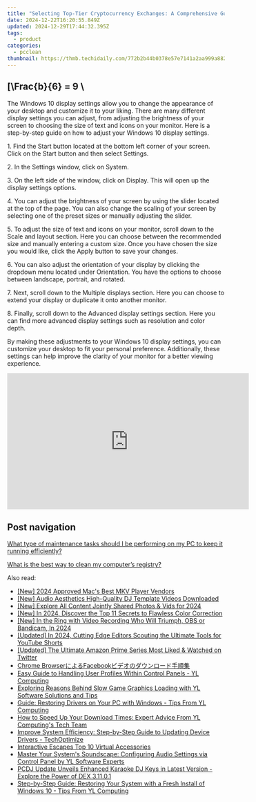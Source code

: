 ```yaml
---
title: "Selecting Top-Tier Cryptocurrency Exchanges: A Comprehensive Guide by YL Computing"
date: 2024-12-22T16:20:55.849Z
updated: 2024-12-29T17:44:32.395Z
tags:
  - product
categories:
  - pcclean
thumbnail: https://thmb.techidaily.com/772b2b44b0378e57e7141a2aa999a88263926bcf3e3ae208c5af8f61bf24deca.jpg
---
```


## \[\Frac{b}{6} = 9 \

The Windows 10 display settings allow you to change the appearance of your desktop and customize it to your liking. There are many different display settings you can adjust, from adjusting the brightness of your screen to choosing the size of text and icons on your monitor. Here is a step-by-step guide on how to adjust your Windows 10 display settings. 

1\. Find the Start button located at the bottom left corner of your screen. Click on the Start button and then select Settings.

2\. In the Settings window, click on System.

3\. On the left side of the window, click on Display. This will open up the display settings options. 

4\. You can adjust the brightness of your screen by using the slider located at the top of the page. You can also change the scaling of your screen by selecting one of the preset sizes or manually adjusting the slider.

5\. To adjust the size of text and icons on your monitor, scroll down to the Scale and layout section. Here you can choose between the recommended size and manually entering a custom size. Once you have chosen the size you would like, click the Apply button to save your changes.

6\. You can also adjust the orientation of your display by clicking the dropdown menu located under Orientation. You have the options to choose between landscape, portrait, and rotated.

7\. Next, scroll down to the Multiple displays section. Here you can choose to extend your display or duplicate it onto another monitor.

8\. Finally, scroll down to the Advanced display settings section. Here you can find more advanced display settings such as resolution and color depth. 

By making these adjustments to your Windows 10 display settings, you can customize your desktop to fit your personal preference. Additionally, these settings can help improve the clarity of your monitor for a better viewing experience.

<!-- affiliate ads begin -->
<iframe width="560" height="315" src="https://www.youtube.com/embed/MmTJlcwgyrQ?si=x3hba82M0tT57fj7" title="YouTube video player" frameborder="0" allow="accelerometer; autoplay; clipboard-write; encrypted-media; gyroscope; picture-in-picture; web-share" referrerpolicy="strict-origin-when-cross-origin" allowfullscreen></iframe>
<!-- affiliate ads end -->

## Post navigation

[What type of maintenance tasks should I be performing on my PC to keep it running efficiently?](https://tools.techidaily.com/pcclean/products/)

[What is the best way to clean my computer’s registry?](https://tools.techidaily.com/pcclean/products/)

<ins class="adsbygoogle"
     style="display:block"
     data-ad-format="autorelaxed"
     data-ad-client="ca-pub-7571918770474297"
     data-ad-slot="1223367746"></ins>

<ins class="adsbygoogle"
     style="display:block"
     data-ad-client="ca-pub-7571918770474297"
     data-ad-slot="8358498916"
     data-ad-format="auto"
     data-full-width-responsive="true"></ins>

<span class="atpl-alsoreadstyle">Also read:</span>
<div><ul>
<li><a href="https://fox-info.techidaily.com/new-2024-approved-macs-best-mkv-player-vendors/"><u>[New] 2024 Approved Mac's Best MKV Player Vendors</u></a></li>
<li><a href="https://youtube-blog.techidaily.com/udio-aesthetics-high-quality-dj-template-videos-downloaded/"><u>[New] Audio Aesthetics High-Quality DJ Template Videos Downloaded</u></a></li>
<li><a href="https://facebook-clips.techidaily.com/new-explore-all-content-jointly-shared-photos-and-vids-for-2024/"><u>[New] Explore All Content Jointly Shared Photos & Vids for 2024</u></a></li>
<li><a href="https://fox-helps.techidaily.com/new-in-2024-discover-the-top-11-secrets-to-flawless-color-correction/"><u>[New] In 2024, Discover the Top 11 Secrets to Flawless Color Correction</u></a></li>
<li><a href="https://video-capture.techidaily.com/new-in-the-ring-with-video-recording-who-will-triumph-obs-or-bandicam-in-2024/"><u>[New] In the Ring with Video Recording Who Will Triumph, OBS or Bandicam, In 2024</u></a></li>
<li><a href="https://youtube-web.techidaily.com/ed-in-2024-cutting-edge-editors-scouting-the-ultimate-tools-for-youtube-shorts/"><u>[Updated] In 2024, Cutting Edge Editors Scouting the Ultimate Tools for YouTube Shorts</u></a></li>
<li><a href="https://twitter-videos.techidaily.com/updated-the-ultimate-amazon-prime-series-most-liked-and-watched-on-twitter/"><u>[Updated] The Ultimate Amazon Prime Series Most Liked & Watched on Twitter</u></a></li>
<li><a href="https://video-capture.techidaily.com/chrome-browserfacebook/"><u>Chrome BrowserによるFacebookビデオのダウンロード手順集</u></a></li>
<li><a href="https://discover-fantastic.techidaily.com/easy-guide-to-handling-user-profiles-within-control-panels-yl-computing/"><u>Easy Guide to Handling User Profiles Within Control Panels - YL Computing</u></a></li>
<li><a href="https://discover-fantastic.techidaily.com/exploring-reasons-behind-slow-game-graphics-loading-with-yl-software-solutions-and-tips/"><u>Exploring Reasons Behind Slow Game Graphics Loading with YL Software Solutions and Tips</u></a></li>
<li><a href="https://discover-fantastic.techidaily.com/guide-restoring-drivers-on-your-pc-with-windows-tips-from-yl-computing/"><u>Guide: Restoring Drivers on Your PC with Windows - Tips From YL Computing</u></a></li>
<li><a href="https://discover-fantastic.techidaily.com/how-to-speed-up-your-download-times-expert-advice-from-yl-computings-tech-team/"><u>How to Speed Up Your Download Times: Expert Advice From YL Computing's Tech Team</u></a></li>
<li><a href="https://discover-fantastic.techidaily.com/improve-system-efficiency-step-by-step-guide-to-updating-device-drivers-techoptimize/"><u>Improve System Efficiency: Step-by-Step Guide to Updating Device Drivers - TechOptimize</u></a></li>
<li><a href="https://extra-resources.techidaily.com/interactive-escapes-top-10-virtual-accessories/"><u>Interactive Escapes Top 10 Virtual Accessories</u></a></li>
<li><a href="https://discover-fantastic.techidaily.com/master-your-systems-soundscape-configuring-audio-settings-via-control-panel-by-yl-software-experts/"><u>Master Your System's Soundscape: Configuring Audio Settings via Control Panel by YL Software Experts</u></a></li>
<li><a href="https://discover-fantastic.techidaily.com/pcdj-update-unveils-enhanced-karaoke-dj-keys-in-latest-version-explore-the-power-of-dex-31101/"><u>PCDJ Update Unveils Enhanced Karaoke DJ Keys in Latest Version - Explore the Power of DEX 3.11.0.1</u></a></li>
<li><a href="https://discover-fantastic.techidaily.com/step-by-step-guide-restoring-your-system-with-a-fresh-install-of-windows-10-tips-from-yl-computing/"><u>Step-by-Step Guide: Restoring Your System with a Fresh Install of Windows 10 - Tips From YL Computing</u></a></li>
</ul></div>

